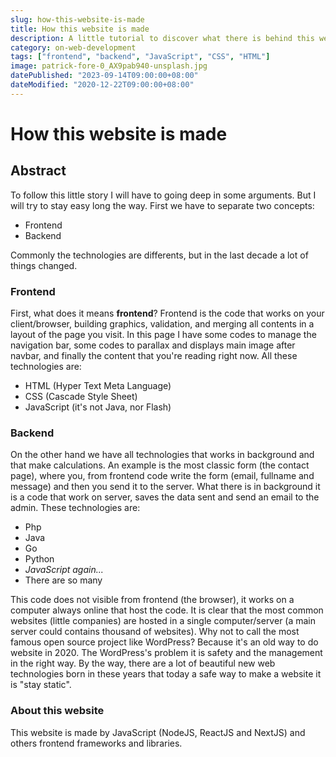 ```yaml
---
slug: how-this-website-is-made
title: How this website is made
description: A little tutorial to discover what there is behind this website
category: on-web-development
tags: ["frontend", "backend", "JavaScript", "CSS", "HTML"]
image: patrick-fore-0_AX9pab940-unsplash.jpg
datePublished: "2023-09-14T09:00:00+08:00"
dateModified: "2020-12-22T09:00:00+08:00"
---
```


# How this website is made

## Abstract

To follow this little story I will have to going deep in some arguments. But I will try to stay easy long the way.
First we have to separate two concepts:

- Frontend
- Backend

Commonly the technologies are differents, but in the last decade a lot of things changed.

### Frontend

First, what does it means **frontend**? Frontend is the code that works on your client/browser, building graphics, validation, and merging all contents in a layout of the page you visit. In this page I have some codes to manage the navigation bar, some codes to parallax and displays main image after navbar, and finally the content that you're reading right now. All these technologies are:

- HTML (Hyper Text Meta Language)
- CSS (Cascade Style Sheet)
- JavaScript (it's not Java, nor Flash)

### Backend

On the other hand we have all technologies that works in background and that make calculations. An example is the most classic form (the contact page), where you, from frontend code write the form (email, fullname and message) and then you send it to the server. What there is in background it is a code that work on server, saves the data sent and send an email to the admin. These technologies are:

- Php
- Java
- Go
- Python
- _JavaScript again..._
- There are so many

This code does not visible from frontend (the browser), it works on a computer always online that host the code.
It is clear that the most common websites (little companies) are hosted in a single computer/server (a main server could contains thousand of websites).
Why not to call the most famous open source project like WordPress? Because it's an old way to do website in 2020. The WordPress's problem it is safety and the management in the right way. By the way, there are a lot of beautiful new web technologies born in these years that today a safe way to make a website it is "stay static".

### About this website

This website is made by JavaScript (NodeJS, ReactJS and NextJS) and others frontend frameworks and libraries.
